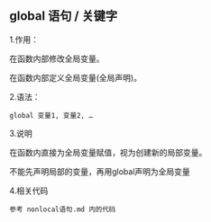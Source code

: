 ## global 语句 / 关键字

1.作用：

在函数内部修改全局变量。

在函数内部定义全局变量(全局声明)。

2.语法：

```
global 变量1, 变量2, …
```

3.说明

在函数内直接为全局变量赋值，视为创建新的局部变量。

不能先声明局部的变量，再用global声明为全局变量

4.相关代码

```
参考 nonlocal语句.md 内的代码
```